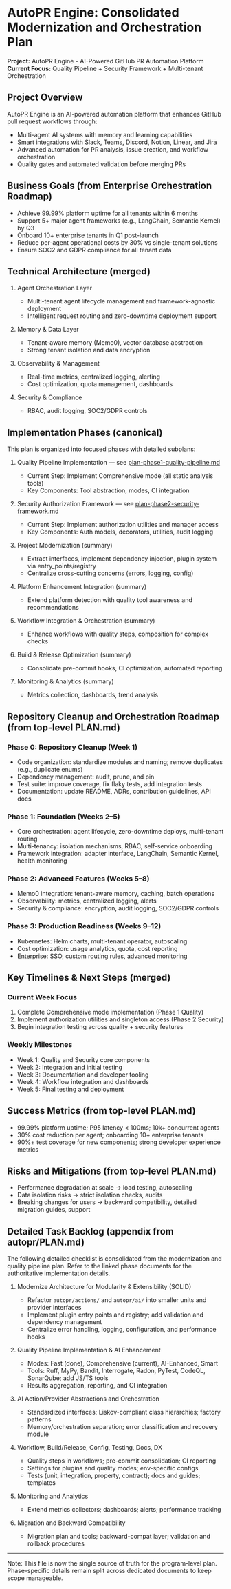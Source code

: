 # AutoPR Engine: Consolidated Modernization and Orchestration Plan

**Project:** AutoPR Engine - AI-Powered GitHub PR Automation Platform  
**Current Focus:** Quality Pipeline + Security Framework + Multi-tenant Orchestration

## Project Overview

AutoPR Engine is an AI-powered automation platform that enhances GitHub pull request workflows through:

- Multi-agent AI systems with memory and learning capabilities
- Smart integrations with Slack, Teams, Discord, Notion, Linear, and Jira
- Advanced automation for PR analysis, issue creation, and workflow orchestration
- Quality gates and automated validation before merging PRs

## Business Goals (from Enterprise Orchestration Roadmap)

- Achieve 99.99% platform uptime for all tenants within 6 months
- Support 5+ major agent frameworks (e.g., LangChain, Semantic Kernel) by Q3
- Onboard 10+ enterprise tenants in Q1 post-launch
- Reduce per-agent operational costs by 30% vs single-tenant solutions
- Ensure SOC2 and GDPR compliance for all tenant data

## Technical Architecture (merged)

1. Agent Orchestration Layer
   - Multi-tenant agent lifecycle management and framework-agnostic deployment
   - Intelligent request routing and zero-downtime deployment support

2. Memory & Data Layer
   - Tenant-aware memory (Memo0), vector database abstraction
   - Strong tenant isolation and data encryption

3. Observability & Management
   - Real-time metrics, centralized logging, alerting
   - Cost optimization, quota management, dashboards

4. Security & Compliance
   - RBAC, audit logging, SOC2/GDPR controls

## Implementation Phases (canonical)

This plan is organized into focused phases with detailed subplans:

1. Quality Pipeline Implementation — see [plan-phase1-quality-pipeline.md](plan-phase1-quality-pipeline.md)
   - Current Step: Implement Comprehensive mode (all static analysis tools)
   - Key Components: Tool abstraction, modes, CI integration

2. Security Authorization Framework — see [plan-phase2-security-framework.md](plan-phase2-security-framework.md)
   - Current Step: Implement authorization utilities and manager access
   - Key Components: Auth models, decorators, utilities, audit logging

3. Project Modernization (summary)
   - Extract interfaces, implement dependency injection, plugin system via entry_points/registry
   - Centralize cross-cutting concerns (errors, logging, config)

4. Platform Enhancement Integration (summary)
   - Extend platform detection with quality tool awareness and recommendations

5. Workflow Integration & Orchestration (summary)
   - Enhance workflows with quality steps, composition for complex checks

6. Build & Release Optimization (summary)
   - Consolidate pre-commit hooks, CI optimization, automated reporting

7. Monitoring & Analytics (summary)
   - Metrics collection, dashboards, trend analysis

## Repository Cleanup and Orchestration Roadmap (from top-level PLAN.md)

### Phase 0: Repository Cleanup (Week 1)

- Code organization: standardize modules and naming; remove duplicates (e.g., duplicate enums)
- Dependency management: audit, prune, and pin
- Test suite: improve coverage, fix flaky tests, add integration tests
- Documentation: update README, ADRs, contribution guidelines, API docs

### Phase 1: Foundation (Weeks 2–5)

- Core orchestration: agent lifecycle, zero-downtime deploys, multi-tenant routing
- Multi-tenancy: isolation mechanisms, RBAC, self-service onboarding
- Framework integration: adapter interface, LangChain, Semantic Kernel, health monitoring

### Phase 2: Advanced Features (Weeks 5–8)

- Memo0 integration: tenant-aware memory, caching, batch operations
- Observability: metrics, centralized logging, alerts
- Security & compliance: encryption, audit logging, SOC2/GDPR controls

### Phase 3: Production Readiness (Weeks 9–12)

- Kubernetes: Helm charts, multi-tenant operator, autoscaling
- Cost optimization: usage analytics, quota, cost reporting
- Enterprise: SSO, custom routing rules, advanced monitoring

## Key Timelines & Next Steps (merged)

### Current Week Focus

1. Complete Comprehensive mode implementation (Phase 1 Quality)
2. Implement authorization utilities and singleton access (Phase 2 Security)
3. Begin integration testing across quality + security features

### Weekly Milestones

- Week 1: Quality and Security core components
- Week 2: Integration and initial testing
- Week 3: Documentation and developer tooling
- Week 4: Workflow integration and dashboards
- Week 5: Final testing and deployment

## Success Metrics (from top-level PLAN.md)

- 99.99% platform uptime; P95 latency < 100ms; 10k+ concurrent agents
- 30% cost reduction per agent; onboarding 10+ enterprise tenants
- 90%+ test coverage for new components; strong developer experience metrics

## Risks and Mitigations (from top-level PLAN.md)

- Performance degradation at scale → load testing, autoscaling
- Data isolation risks → strict isolation checks, audits
- Breaking changes for users → backward compatibility, detailed migration guides, support

## Detailed Task Backlog (appendix from autopr/PLAN.md)

The following detailed checklist is consolidated from the modernization and quality pipeline plan. Refer to the linked phase documents for the authoritative implementation details.

1. Modernize Architecture for Modularity & Extensibility (SOLID)
   - Refactor `autopr/actions/` and `autopr/ai/` into smaller units and provider interfaces
   - Implement plugin entry points and registry; add validation and dependency management
   - Centralize error handling, logging, configuration, and performance hooks

2. Quality Pipeline Implementation & AI Enhancement
   - Modes: Fast (done), Comprehensive (current), AI-Enhanced, Smart
   - Tools: Ruff, MyPy, Bandit, Interrogate, Radon, PyTest, CodeQL, SonarQube; add JS/TS tools
   - Results aggregation, reporting, and CI integration

3. AI Action/Provider Abstractions and Orchestration
   - Standardized interfaces; Liskov-compliant class hierarchies; factory patterns
   - Memory/orchestration separation; error classification and recovery module

4. Workflow, Build/Release, Config, Testing, Docs, DX
   - Quality steps in workflows; pre-commit consolidation; CI reporting
   - Settings for plugins and quality modes; env-specific configs
   - Tests (unit, integration, property, contract); docs and guides; templates

5. Monitoring and Analytics
   - Extend metrics collectors; dashboards; alerts; performance tracking

6. Migration and Backward Compatibility
   - Migration plan and tools; backward-compat layer; validation and rollback procedures

---

Note: This file is now the single source of truth for the program-level plan. Phase-specific details remain split across dedicated documents to keep scope manageable.
